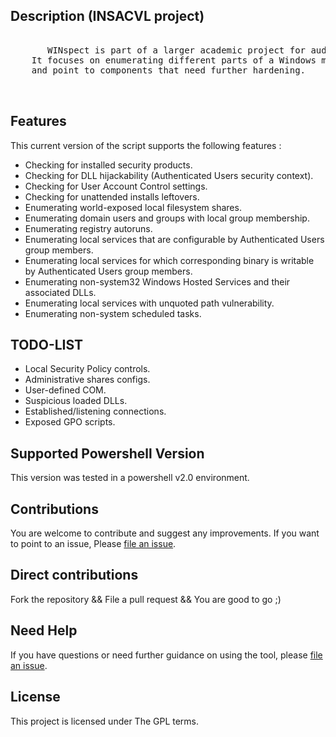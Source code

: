 ## Description (INSACVL project)

 <pre>  
       WINspect is part of a larger academic project for auditing different areas of Windows environments.         
    It focuses on enumerating different parts of a Windows machine to identify security weaknesses       
    and point to components that need further hardening. 

 </pre>

## Features

This current version of the script supports the following features :

- Checking for installed security products.
- Checking for DLL hijackability (Authenticated Users security context).
- Checking for User Account Control settings.
- Checking for unattended installs leftovers.
- Enumerating world-exposed local filesystem shares.
- Enumerating domain users and groups with local group membership.
- Enumerating registry autoruns.
- Enumerating local services that are configurable by Authenticated Users group members.
- Enumerating local services for which corresponding binary is writable by Authenticated Users group members.
- Enumerating non-system32 Windows Hosted Services and their associated DLLs.
- Enumerating local services with unquoted path vulnerability.
- Enumerating non-system scheduled tasks.

## TODO-LIST
- Local Security Policy controls.
- Administrative shares configs.
- User-defined COM.
- Suspicious loaded DLLs.
- Established/listening connections.
- Exposed GPO scripts.

## Supported Powershell Version

   This version was tested in a powershell v2.0 environment.
   

## Contributions

You are welcome to contribute and suggest any improvements.
If you want to point to an issue, Please [file an issue](https://github.com/A-mIn3/WINspect/issues).

## Direct contributions

Fork the repository && File a pull request && You are good to go ;)
 
## Need Help

If you have questions or need further guidance on using the tool, please [file an issue](https://github.com/A-mIn3/WINspect/issues). 

## License
This project is licensed under The GPL terms.

